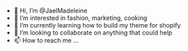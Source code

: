 - 👋 Hi, I’m @JaelMadeleine
- 👀 I’m interested in fashion, marketing, cooking
- 🌱 I’m currently learning how to build my theme for shopify
- 💞️ I’m looking to collaborate on anything that could help 
- 📫 How to reach me ...

<!---
JaelMadeleine/JaelMadeleine is a ✨ special ✨ repository because its `README.md` (this file) appears on your GitHub profile.
You can click the Preview link to take a look at your changes.
--->
